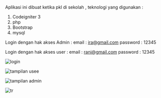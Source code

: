 Aplikasi ini dibuat ketika pkl di sekolah , teknologi yang digunakan : 

1. Codeigniter 3
2. php 
3. Bootstrap 
4. mysql	

Login dengan hak akses Admin : 
	email    : ira@gmail.com
	password : 12345
	
Login  dengan hak akses user  :
  email     :  rani@gmail.com
	password  : 12345
	
	
	
![login](https://user-images.githubusercontent.com/82190659/162193093-41f6bedc-5cb6-4bef-847f-214a88fdfe07.png)


![tampilan usee](https://user-images.githubusercontent.com/82190659/162193272-82378fff-f92a-4d63-b0b2-998144e87dc6.png)


![tampilan admin](https://user-images.githubusercontent.com/82190659/162193387-7f83a4a1-7aab-4441-9770-7a8966bf25cd.png)


![tr](https://user-images.githubusercontent.com/82190659/162193615-2b7ebdf1-f7cc-46b5-8e5f-31701c3a99fb.png)

